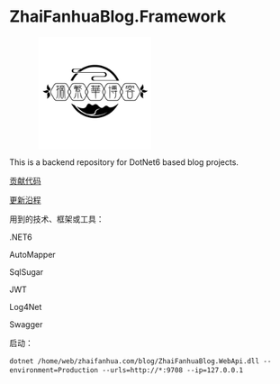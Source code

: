 # ZhaiFanhuaBlog.Framework



<div style="width: 400px;margin: 0 auto;">
        <img style="height:200px" align="center" src="LOGO.png" />
</div>

This is a backend repository for DotNet6 based blog projects.

[贡献代码](CONTRIBUTING.md)

[更新沿程](UPDATETIMELINE.md)



用到的技术、框架或工具：

.NET6

AutoMapper

SqlSugar

JWT

Log4Net

Swagger



启动：

```
dotnet /home/web/zhaifanhua.com/blog/ZhaiFanhuaBlog.WebApi.dll --environment=Production --urls=http://*:9708 --ip=127.0.0.1
```

